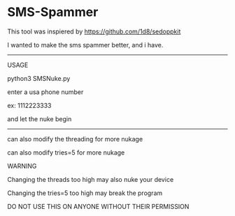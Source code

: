 # SMS-Spammer
This tool was inspiered by https://github.com/1d8/sedoppkit

I wanted to make the sms spammer better, and i have.

----------
USAGE

python3 SMSNuke.py

enter a usa phone number 

ex: 1112223333

and let the nuke begin

----------

can also modify the threading for more nukage

can also modify tries=5 for more nukage


WARNING

Changing the threads too high may also nuke your device

Changing the tries=5 too high may break the program

DO NOT USE THIS ON ANYONE WITHOUT THEIR PERMISSION 
